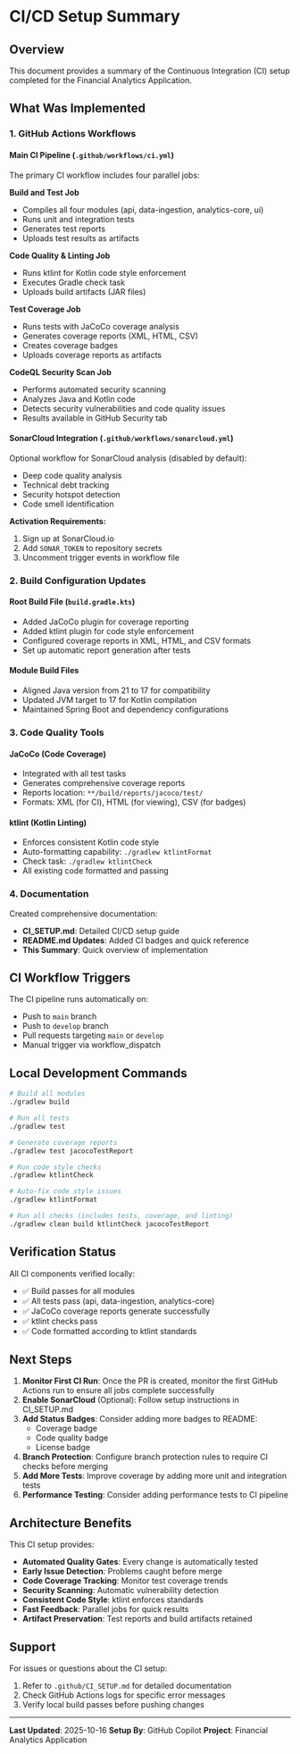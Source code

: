 # CI/CD Setup Summary

## Overview
This document provides a summary of the Continuous Integration (CI) setup completed for the Financial Analytics Application.

## What Was Implemented

### 1. GitHub Actions Workflows

#### Main CI Pipeline (`.github/workflows/ci.yml`)
The primary CI workflow includes four parallel jobs:

**Build and Test Job**
- Compiles all four modules (api, data-ingestion, analytics-core, ui)
- Runs unit and integration tests
- Generates test reports
- Uploads test results as artifacts

**Code Quality & Linting Job**
- Runs ktlint for Kotlin code style enforcement
- Executes Gradle check task
- Uploads build artifacts (JAR files)

**Test Coverage Job**
- Runs tests with JaCoCo coverage analysis
- Generates coverage reports (XML, HTML, CSV)
- Creates coverage badges
- Uploads coverage reports as artifacts

**CodeQL Security Scan Job**
- Performs automated security scanning
- Analyzes Java and Kotlin code
- Detects security vulnerabilities and code quality issues
- Results available in GitHub Security tab

#### SonarCloud Integration (`.github/workflows/sonarcloud.yml`)
Optional workflow for SonarCloud analysis (disabled by default):
- Deep code quality analysis
- Technical debt tracking
- Security hotspot detection
- Code smell identification

**Activation Requirements:**
1. Sign up at SonarCloud.io
2. Add `SONAR_TOKEN` to repository secrets
3. Uncomment trigger events in workflow file

### 2. Build Configuration Updates

#### Root Build File (`build.gradle.kts`)
- Added JaCoCo plugin for coverage reporting
- Added ktlint plugin for code style enforcement
- Configured coverage reports in XML, HTML, and CSV formats
- Set up automatic report generation after tests

#### Module Build Files
- Aligned Java version from 21 to 17 for compatibility
- Updated JVM target to 17 for Kotlin compilation
- Maintained Spring Boot and dependency configurations

### 3. Code Quality Tools

#### JaCoCo (Code Coverage)
- Integrated with all test tasks
- Generates comprehensive coverage reports
- Reports location: `**/build/reports/jacoco/test/`
- Formats: XML (for CI), HTML (for viewing), CSV (for badges)

#### ktlint (Kotlin Linting)
- Enforces consistent Kotlin code style
- Auto-formatting capability: `./gradlew ktlintFormat`
- Check task: `./gradlew ktlintCheck`
- All existing code formatted and passing

### 4. Documentation

Created comprehensive documentation:
- **CI_SETUP.md**: Detailed CI/CD setup guide
- **README.md Updates**: Added CI badges and quick reference
- **This Summary**: Quick overview of implementation

## CI Workflow Triggers

The CI pipeline runs automatically on:
- Push to `main` branch
- Push to `develop` branch
- Pull requests targeting `main` or `develop`
- Manual trigger via workflow_dispatch

## Local Development Commands

```bash
# Build all modules
./gradlew build

# Run all tests
./gradlew test

# Generate coverage reports
./gradlew test jacocoTestReport

# Run code style checks
./gradlew ktlintCheck

# Auto-fix code style issues
./gradlew ktlintFormat

# Run all checks (includes tests, coverage, and linting)
./gradlew clean build ktlintCheck jacocoTestReport
```

## Verification Status

All CI components verified locally:
- ✅ Build passes for all modules
- ✅ All tests pass (api, data-ingestion, analytics-core)
- ✅ JaCoCo coverage reports generate successfully
- ✅ ktlint checks pass
- ✅ Code formatted according to ktlint standards

## Next Steps

1. **Monitor First CI Run**: Once the PR is created, monitor the first GitHub Actions run to ensure all jobs complete successfully
2. **Enable SonarCloud** (Optional): Follow setup instructions in CI_SETUP.md
3. **Add Status Badges**: Consider adding more badges to README:
   - Coverage badge
   - Code quality badge
   - License badge
4. **Branch Protection**: Configure branch protection rules to require CI checks before merging
5. **Add More Tests**: Improve coverage by adding more unit and integration tests
6. **Performance Testing**: Consider adding performance tests to CI pipeline

## Architecture Benefits

This CI setup provides:
- **Automated Quality Gates**: Every change is automatically tested
- **Early Issue Detection**: Problems caught before merge
- **Code Coverage Tracking**: Monitor test coverage trends
- **Security Scanning**: Automatic vulnerability detection
- **Consistent Code Style**: ktlint enforces standards
- **Fast Feedback**: Parallel jobs for quick results
- **Artifact Preservation**: Test reports and build artifacts retained

## Support

For issues or questions about the CI setup:
1. Refer to `.github/CI_SETUP.md` for detailed documentation
2. Check GitHub Actions logs for specific error messages
3. Verify local build passes before pushing changes

---

**Last Updated**: 2025-10-16
**Setup By**: GitHub Copilot
**Project**: Financial Analytics Application
